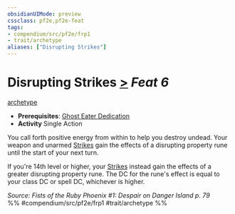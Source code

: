 ```yaml
---
obsidianUIMode: preview
cssclass: pf2e,pf2e-feat
tags:
- compendium/src/pf2e/frp1
- trait/archetype
aliases: ["Disrupting Strikes"]
---
```

# Disrupting Strikes  [>](/rules/core-rulebook/chapter-9-playing-the-game.md#Actions "Single Action") *Feat 6*  
[archetype](/rules/traits/archetype.md)  

- **Prerequisites**: [Ghost Eater Dedication](/compendium/feats/ghost-eater-dedication-frp1.md)
- **Activity** Single Action

You call forth positive energy from within to help you destroy undead. Your weapon and unarmed [Strikes](/rules/actions/strike.md) gain the effects of a disrupting property rune until the start of your next turn.

If you're 14th level or higher, your [Strikes](/rules/actions/strike.md) instead gain the effects of a greater disrupting property rune. The DC for the rune's effect is equal to your class DC or spell DC, whichever is higher.

*Source: Fists of the Ruby Phoenix #1: Despair on Danger Island p. 79*  
%% #compendium/src/pf2e/frp1 #trait/archetype %%